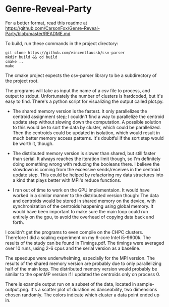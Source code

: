 # Genre-Reveal-Party

For a better format, read this readme at https://github.com/CarsonFox/Genre-Reveal-Party/blob/master/README.md

To build, run these commands in the project directory:
```
git clone https://github.com/vincentlaucsb/csv-parser
mkdir build && cd build
cmake ..
make
```

The cmake project expects the csv-parser library to be a subdirectory of the project root.

The programs will take as input the name of a csv file to process, and output to stdout.
Unfortunately the number of clusters is hardcoded, but it's easy to find.
There's a python script for visualizing the output called plot.py.

* The shared memory version is the fastest.
It only parallelizes the centroid assignment step; I couldn't find a way to parallelize the centroid update step without slowing down the computation.
A possible solution to this would be to sort the data by cluster, which could be parallelized.
Then the centroids could be updated in isolation, which would result in much better memory access patterns.
It's doubtful if the sort step would be worth it, though.

* The distributed memory version is slower than shared, but still faster than serial.
It always reaches the iteration limit though, so I'm definitely doing something wrong with reducing the booleans there.
I believe the slowdown is coming from the excessive sends/receives in the centroid update step.
This could be helped by refactoring my data structures into a kind that plays better with MPI's reduce functions.

* I ran out of time to work on the GPU implementaion.
It would have worked in a similar manner to the distributed version though:
The data and centroids would be stored in shared memory on the device, with synchronization of the centroids happening using global memory.
It would have been important to make sure the main loop could run entirely on the gpu, to avoid the overhead of copying data back and forth.

I couldn't get the programs to even compile on the CHPC clusters. Therefore I did a scaling experiment on my 6-core Intel i5-9600k.
The results of the study can be found in Timings.pdf.
The timings were averaged over 10 runs, using 2-6 cpus and the serial version as a baseline.

The speedups were underwhelming, especially for the MPI version.
The results of the shared memory version are probably due to only parallelizing half of the main loop.
The distributed memory version would probably be similar to the openMP version if I updated the centroids only on process 0.

There is example output run on a subset of the data, located in sample-output.png.
It's a scatter plot of duration vs danceability, two dimensions chosen randomly. The colors indicate which cluster a data point ended up in.
